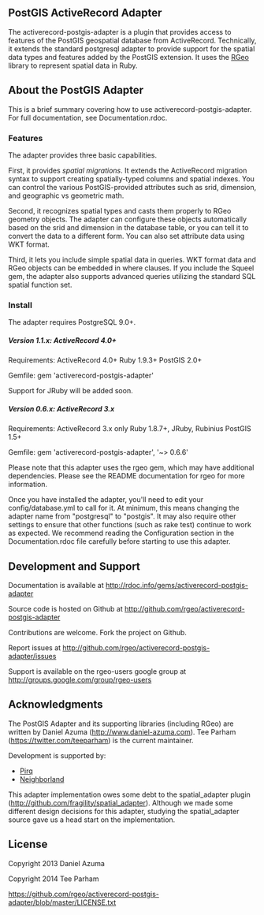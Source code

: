 ## PostGIS ActiveRecord Adapter

The activerecord-postgis-adapter is a plugin that provides access to features
of the PostGIS geospatial database from ActiveRecord. Technically, it extends
the standard postgresql adapter to provide support for the spatial data types
and features added by the PostGIS extension. It uses the
[RGeo](http://github.com/rgeo/rgeo) library to represent spatial data in Ruby.

## About the PostGIS Adapter

This is a brief summary covering how to use activerecord-postgis-adapter. For
full documentation, see Documentation.rdoc.

### Features

The adapter provides three basic capabilities.

First, it provides *spatial migrations*. It extends the ActiveRecord migration
syntax to support creating spatially-typed columns and spatial indexes. You
can control the various PostGIS-provided attributes such as srid, dimension,
and geographic vs geometric math.

Second, it recognizes spatial types and casts them properly to RGeo geometry
objects. The adapter can configure these objects automatically based on the
srid and dimension in the database table, or you can tell it to convert the
data to a different form. You can also set attribute data using WKT format.

Third, it lets you include simple spatial data in queries. WKT format data and
RGeo objects can be embedded in where clauses. If you include the Squeel gem,
the adapter also supports advanced queries utilizing the standard SQL spatial
function set.

### Install

The adapter requires PostgreSQL 9.0+.

##### Version 1.1.x: ActiveRecord 4.0+

Requirements:
    ActiveRecord 4.0+
    Ruby 1.9.3+
    PostGIS 2.0+

Gemfile:
    gem 'activerecord-postgis-adapter'

Support for JRuby will be added soon.

##### Version 0.6.x: ActiveRecord 3.x

Requirements:
    ActiveRecord 3.x only
    Ruby 1.8.7+, JRuby, Rubinius
    PostGIS 1.5+

Gemfile:
    gem 'activerecord-postgis-adapter', '~> 0.6.6'

Please note that this adapter uses the rgeo gem, which may have additional
dependencies. Please see the README documentation for rgeo for more
information.

Once you have installed the adapter, you'll need to edit your
config/database.yml to call for it. At minimum, this means changing the
adapter name from "postgresql" to "postgis". It may also require other
settings to ensure that other functions (such as rake test) continue to work
as expected. We recommend reading the Configuration section in the
Documentation.rdoc file carefully before starting to use this adapter.

## Development and Support

Documentation is available at
http://rdoc.info/gems/activerecord-postgis-adapter

Source code is hosted on Github at
http://github.com/rgeo/activerecord-postgis-adapter

Contributions are welcome. Fork the project on Github.

Report issues at http://github.com/rgeo/activerecord-postgis-adapter/issues

Support is available on the rgeo-users google group at
http://groups.google.com/group/rgeo-users

## Acknowledgments

The PostGIS Adapter and its supporting libraries (including RGeo) are written
by Daniel Azuma (http://www.daniel-azuma.com). 
Tee Parham (https://twitter.com/teeparham) is the current maintainer.

Development is supported by:

* [Pirq](http://pirq.com)
* [Neighborland](https://neighborland.com)

This adapter implementation owes some debt to the spatial_adapter plugin
(http://github.com/fragility/spatial_adapter). Although we made some different
design decisions for this adapter, studying the spatial_adapter source gave us
a head start on the implementation.

## License

Copyright 2013 Daniel Azuma

Copyright 2014 Tee Parham

https://github.com/rgeo/activerecord-postgis-adapter/blob/master/LICENSE.txt
